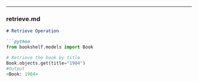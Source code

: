 
---

### **retrieve.md**

```markdown
# Retrieve Operation

```python
from bookshelf.models import Book

# Retrieve the book by title
Book.objects.get(title="1984")
#Output
<Book: 1984>